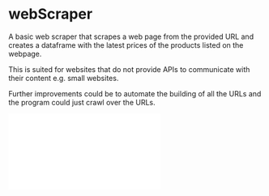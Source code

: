 # webScraper
A basic web scraper that scrapes a web page from the provided URL and creates a dataframe with the latest prices of the products listed on the webpage. 

This is suited for websites that do not provide APIs to communicate with their content e.g. small websites.

Further improvements could be to automate the building of all the URLs and the program could just crawl over the URLs.

![](price-table.pdf)